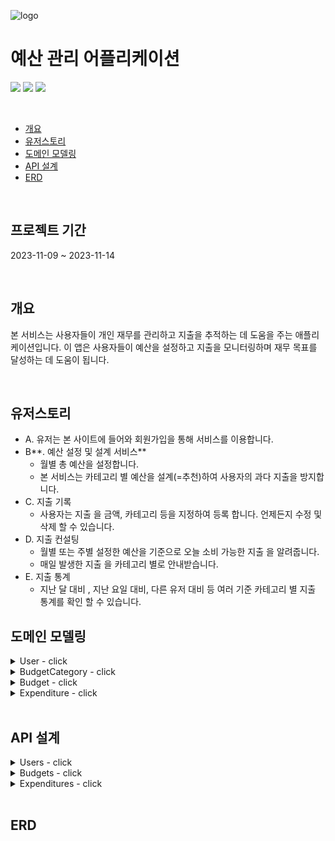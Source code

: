 ![logo](https://github.com/ks12b0000/wanted-pre-onboarding-budget-management/assets/102012155/f0473883-cac0-4362-8273-dc9462a7ba8e) 

# 예산 관리 어플리케이션 
<p>
<img src="https://img.shields.io/github/issues-pr-closed/ks12b0000/wanted-pre-onboarding-budget-management?color=blueviolet"/>
<img src="https://img.shields.io/github/issues/ks12b0000/wanted-pre-onboarding-budget-management?color=inactive"/>
<img src="https://img.shields.io/github/issues-closed/ks12b0000/wanted-pre-onboarding-budget-management"/> 
</p>

<br/>

- [개요](#개요)
- [유저스토리](#유저스토리)
- [도메인 모델링](#도메인-모델링)
- [API 설계](#api-설계)
- [ERD](#erd)
  
<br/>

## 프로젝트 기간 
2023-11-09 ~ 2023-11-14

<br/>

## 개요 
본 서비스는 사용자들이 개인 재무를 관리하고 지출을 추적하는 데 도움을 주는 애플리케이션입니다. 이 앱은 사용자들이 예산을 설정하고 지출을 모니터링하며 재무 목표를 달성하는 데 도움이 됩니다.

<br/>

## 유저스토리
- A. 유저는 본 사이트에 들어와 회원가입을 통해 서비스를 이용합니다.
- B**. 예산 설정 및 설계 서비스**
    - 월별 총 예산을 설정합니다.
    - 본 서비스는 카테고리 별 예산을 설계(=추천)하여 사용자의 과다 지출을 방지합니다.
- C. 지출 기록
    - 사용자는 지출 을 금액, 카테고리 등을 지정하여 등록 합니다. 언제든지 수정 및 삭제 할 수 있습니다.
- D. 지출 컨설팅
    - 월별 또는 주별 설정한 예산을 기준으로 오늘 소비 가능한 지출 을 알려줍니다.
    - 매일 발생한 지출 을 카테고리 별로 안내받습니다.
- E. 지출 통계
    - 지난 달 대비 , 지난 요일 대비, 다른 유저 대비 등 여러 기준 카테고리 별 지출 통계를 확인 할 수 있습니다.

## 도메인 모델링 

<details>
<summary>User - click</summary> 
  
  - id 
  
  - email 
  
  - password 
  
  - refresh_token 
</details>

<details>
<summary>BudgetCategory - click</summary> 
  
  - id
    
  - name
</details>

<details>
<summary>Budget - click</summary>
  
  - id
  
  - userId
  
  - categoryId
  
  - money
  
  - period
</details>

<details>
<summary>Expenditure - click</summary>
  
  - id
  
  - period
  
  - money
  
  - categoryId
  
  - memo
  
  - excludingTotal
  
  - userId
</details>

<br/>

## API 설계 
<details>
<summary>Users - click</summary>
  
  - User 회원가입
      - [POST] /api/users
      - 이메일과 패스워드를 입력하여 회원가입을 한다.
   
  - User 로그인
      - [POST] /api/users/login
      - 이메일과 패스워드를 입력하여 로그인을 한다.
      - 로그인 시 JWT Token이 발급된다.

</details>

<details>
<summary>Budgets - click</summary>

  - Budget 카테고리 목록 조회
      - [GET] /api/budget-categories
      - 등록되어 있는 예산 카테고리 목록을 반환한다.
        
  - Budget 설정
      - [POST] /api/budgets
      - 해당 기간 별 설정한 예산을 설정합니다. 예산은 카테고리를 필수로 지정합니다.
          - ex) 식비 : 40만원, 교통 : 20만원
            
  - Budget 수정
      - [PATCH] /api/budgets
        
  - Budget 설계 추천
      - [GET] /api/budgets/recommend
      - 카테고리 지정 없이 총액 (ex. 100만원) 을 입력하면, 카테고리 별 예산을 자동 생성.
      - 자동 생성된 예산은, 기존 이용중인 유저 들이 설정한 평균 값 입니다.
          - 유저들이 설정한 카테고리 별 예산을 통계하여, 평균적으로 40% 를 식비에, 30%를 주거 에 설정 하였다면 이에 맞게 추천.
          - 10% 이하의 카테고리들은 모두 묶어 기타 로 제공한다.(8% 문화, 7% 레져 라면 15% 기타로 표기)
          - **위 비율에 따라 금액이 입력됩니다.**
              - **ex) 식비 40만원, 주거 30만원, 취미 13만원 등.**
      
      **추가설명**
      
      유저는 예산 설정 페이지 에서 카테고리별로 예산을 설정 합니다. 이를 지정하기 어려운 유저들은 예산 추천 기능을 사용하고 클릭 시, 자동으로 페이지 상 카테고리 별 예산이 입력됩니다. 유저는 입력 된 값들을 필요에 따라 수정(API 가 아닌 화면에서) 한 뒤 이를 저장(=예산설정 API)합니다.

</details>

<details>
<summary>Expenditures - click</summary>

  - Expenditure 생성
      - [POST] /api/expenditures
      - 지출 일시, 지출 금액, 카테고리 와 메모 를 입력하여 생성합니다.
  - Expenditure 수정
      - [PATCH] /api/expenditures/{id}
      - 생성한 유저만 위 권한을 가집니다.
  - Expenditure 목록 조회
      - [GET] /api/expenditures
      - 필수적으로 기간 으로 조회 합니다.
      - 조회된 모든 내용의 지출 합계, 카테고리 별 지출 합계 를 같이 반환합니다.
      - 특정 카테고리만 조회.
      - 최소, 최대 금액으로 조회.
          - ex) 0~10000원 / 20000원 ~ 100000원
  - Expenditure 상세 조회
      - [GET] /api/expenditures/{id}
      - 전체 필드값을 반환한다.
  - Expenditure 삭제
      - [DELETE] /api/expenditures/{id}
  - Expenditure 합계 제외
      - [PATCH] /api/expenditures-except/{id}
      
  - Expenditure 추천
      - [GET] /api/expenditure/recommend
      - 오늘 날짜에 지출 가능한 금액을 총액과 카테고리별 금액으로 제공합니다.
          - ex) 11월 9일 지출 가능 금액 총 30,000원, 식비 15,000 … 으로 페이지에 노출 예정.
      - 고려사항 1. 앞선 일자에서 과다 소비하였다 해서 오늘 예산을 극히 줄이는것이 아니라, 이후 일자에 부담을 분배한다.
          - 앞선 일자에서 사용가능한 금액을 1만원 초과했다 하더라도, 오늘 예산이 1만원 주는것이 아닌 남은 기간 동안 분배해서 부담(10일 남았다면 1천원 씩).
      - 고려사항 2. 기간 전체 예산을 초과 하더라도 0원 또는 음수 의 예산을 추천받지 않아야 한다.
          - 지속적인 소비 습관을 생성하기 위한 서비스이므로 예산을 초과하더라도 적정한 금액을 추천받아야 합니다.
          - 최소 금액을 자유롭게 설정.
      - 유저의 상황에 맞는 문장의 멘트 노출.
          - 잘 아끼고 있을 때, 적당히 사용 중 일 때, 기준을 넘었을때, 예산을 초과하였을 때 등 유저의 상황에 맞는 메세지를 같이 노출합니다.
          - 조건과 기준은 자유롭게 설정.
          - ex) “절약을 잘 실천하고 계세요! 오늘도 절약 도전!” 등
      - 15333원 과 같은 값이라면 백원 단위 반올림 등으로 사용자 친화적이게 변환.
      - 매일 08:00 시 알림 발송
  - Expenditure 안내
      - [GET] /api/expenditure/guide
      - 오늘 지출한 내용을 총액과 카테고리별 금액을 알려줍니다.
      - 월별설정한 예산 기준 카테고리 별 통계 제공
          - 일자기준 오늘 적정 금액 : 오늘 기준 사용했으면 적절했을 금액
          - 일자기준 오늘 지출 금액 : 오늘 기준 사용한 금액
          - 위험도 : 카테고리 별 적정 금액, 지출금액의 차이를 위험도로 나타내며 %(퍼센테이지) 입니다.
              - ex) 오늘 사용하면 적당한 금액 10,000원/ 사용한 금액 20,000원 이면 200%
      - 매일 20:00 시 알림 발송
  - Expenditure 통계
      - [GET] /api/expenditure/statistics
      - 지난 달 대비 총액, 카테고리 별 소비율 반환.
          - 오늘이 10일차 라면, 지난달 10일차 까지의 데이터를 대상으로 비교
          - ex) 식비 지난달 대비 150%
      - 지난 요일 대비 소비율
          - 오늘이 월요일 이라면 지난 월요일 에 소비한 모든 기록 대비 소비율
          - ex) 월요일 평소 대비 80%
      - 다른 유저 대비 소비율
          - 오늘 기준 다른 유저 가 예산 대비 사용한 평균 비율 대비 나의 소비율
          - 오늘기준 다른 유저가 소비한 지출이 평균 50%(ex. 예산 100만원 중 50만원 소비중) 이고 나는 60% 이면 120%.
          - ex) 다른 사용자 대비 120%
            
</details>
<br/>

## ERD 

